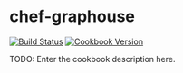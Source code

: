 # chef-graphouse

[![Build Status](https://travis-ci.org/ernestas-poskus/chef-graphouse.svg?branch=master)](https://travis-ci.org/ernestas-poskus/chef-graphouse)
[![Cookbook Version](https://img.shields.io/cookbook/v/graphouse.svg)](https://supermarket.chef.io/cookbooks/graphouse)

TODO: Enter the cookbook description here.

